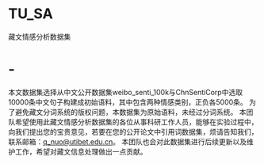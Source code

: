 # TU_SA
藏文情感分析数据集
# -
本文数据集选择从中文公开数据集weibo_senti_100k与ChnSentiCorp中选取10000条中文句子构建成初始语料，其中包含两种情感类别，正负各5000条。
为了避免藏文分词系统的版权问题，本数据集为原始语料，未经过分词系统。
本团队希望使用此藏文情感分析数据集的各位从事科研工作人员，能够在实验过程中，向我们提出您的宝贵意见，若要在您的公开论文中引用词数据集，烦请告知我们，联系邮箱：q_nuo@utibet.edu.cn。
本团队也会对此数据集进行后续更新以及维护工作，希望对藏文信息处理做出一点贡献。
